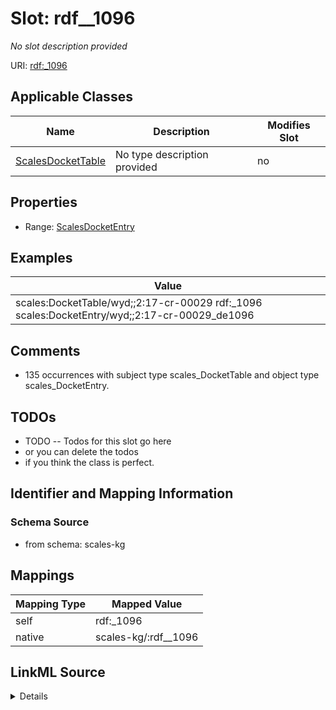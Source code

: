 

# Slot: rdf__1096


_No slot description provided_





URI: [rdf:_1096](http://www.w3.org/1999/02/22-rdf-syntax-ns#_1096)



<!-- no inheritance hierarchy -->





## Applicable Classes

| Name | Description | Modifies Slot |
| --- | --- | --- |
| [ScalesDocketTable](../classes/ScalesDocketTable.md) | No type description provided |  no  |







## Properties

* Range: [ScalesDocketEntry](../classes/ScalesDocketEntry.md)






## Examples

| Value |
| --- |
| scales:DocketTable/wyd;;2:17-cr-00029 rdf:_1096 scales:DocketEntry/wyd;;2:17-cr-00029_de1096 |

## Comments

* 135 occurrences with subject type scales_DocketTable and object type scales_DocketEntry.

## TODOs

* TODO -- Todos for this slot go here
* or you can delete the todos
* if you think the class is perfect.

## Identifier and Mapping Information







### Schema Source


* from schema: scales-kg




## Mappings

| Mapping Type | Mapped Value |
| ---  | ---  |
| self | rdf:_1096 |
| native | scales-kg/:rdf__1096 |




## LinkML Source

<details>
```yaml
name: rdf__1096
description: No slot description provided
todos:
- TODO -- Todos for this slot go here
- or you can delete the todos
- if you think the class is perfect.
comments:
- 135 occurrences with subject type scales_DocketTable and object type scales_DocketEntry.
examples:
- value: scales:DocketTable/wyd;;2:17-cr-00029 rdf:_1096 scales:DocketEntry/wyd;;2:17-cr-00029_de1096
from_schema: scales-kg
rank: 1000
slot_uri: rdf:_1096
alias: rdf__1096
domain_of:
- scales_DocketTable
range: scales_DocketEntry

```
</details>